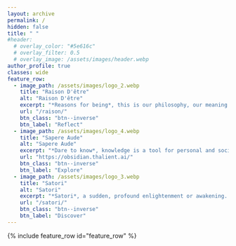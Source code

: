 ```yaml
---
layout: archive
permalink: /
hidden: false
title: " "
#header:
  # overlay_color: "#5e616c"
  # overlay_filter: 0.5
  # overlay_image: /assets/images/header.webp
author_profile: true
classes: wide
feature_row:
  - image_path: /assets/images/logo_2.webp
    title: "Raison D'être"
    alt: "Raison D'être"
    excerpt: "*Reasons for being*, this is our philosophy, our meaning and purpose. *Memento mori* is to remember that time is a limited resource."
    url: "/raison/"
    btn_class: "btn--inverse"
    btn_label: "Reflect"
  - image_path: /assets/images/logo_4.webp
    title: "Sapere Aude"
    alt: "Sapere Aude"
    excerpt: "*Dare to know*, knowledge is a tool for personal and societal empowerment. Sapere Aude is our knowledge base, a digital garden."
    url: "https://obsidian.thalient.ai/"
    btn_class: "btn--inverse"
    btn_label: "Explore"
  - image_path: /assets/images/logo_3.webp
    title: "Satori"
    alt: "Satori"
    excerpt: "*Satori*, a sudden, profound enlightenment or awakening. Satori is our collection of moments of insight and lasting realizations."
    url: "/satori/"
    btn_class: "btn--inverse"
    btn_label: "Discover"
---
```


{% include feature_row id="feature_row" %}
